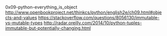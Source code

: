 0x09-python-everything_is_object
http://www.openbookproject.net/thinkcs/python/english2e/ch09.html#objects-and-values
https://stackoverflow.com/questions/8056130/immutable-vs-mutable-types
http://radar.oreilly.com/2014/10/python-tuples-immutable-but-potentially-changing.html

